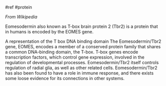 #ref #protein 

_From Wikipedia_

Eomesodermin also known as T-box brain protein 2 (Tbr2) is a protein that in humans is encoded by the EOMES gene.

A representation of the T box DNA binding domain
The Eomesodermin/Tbr2 gene, EOMES, encodes a member of a conserved protein family that shares a common DNA-binding domain, the T-box. T-box genes encode transcription factors, which control gene expression, involved in the regulation of developmental processes. Eomesodermin/Tbr2 itself controls regulation of radial glia, as well as other related cells. Eomesodermin/Tbr2 has also been found to have a role in immune response, and there exists some loose evidence for its connections in other systems.

